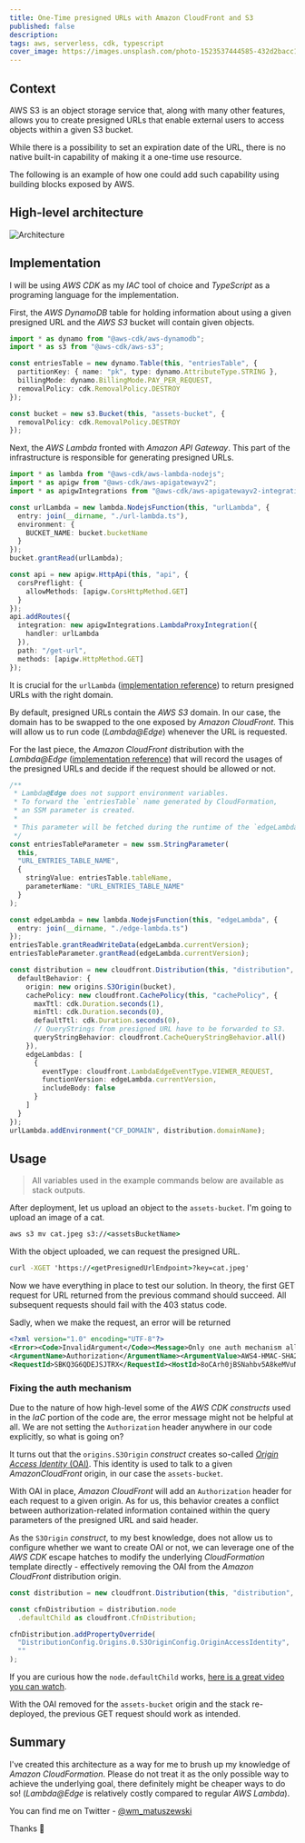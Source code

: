 ```yaml
---
title: One-Time presigned URLs with Amazon CloudFront and S3
published: false
description:
tags: aws, serverless, cdk, typescript
cover_image: https://images.unsplash.com/photo-1523537444585-432d2bacc10d?ixid=MnwxMjA3fDB8MHxwaG90by1wYWdlfHx8fGVufDB8fHx8&ixlib=rb-1.2.1&auto=format&fit=crop&w=2850&q=80
---
```


## Context

AWS S3 is an object storage service that, along with many other features, allows you to create presigned URLs that enable external users to access objects within a given S3 bucket.

While there is a possibility to set an expiration date of the URL, there is no native built-in capability of making it a one-time use resource.

The following is an example of how one could add such capability using building blocks exposed by AWS.

## High-level architecture

![Architecture](https://dev-to-uploads.s3.amazonaws.com/uploads/articles/92aw2dwqmnglm6mesdht.jpeg)

## Implementation

I will be using _AWS CDK_ as my _IAC_ tool of choice and _TypeScript_ as a programing language for the implementation.

First, the _AWS DynamoDB_ table for holding information about using a given presigned URL and the _AWS S3_ bucket will contain given objects.

```ts
import * as dynamo from "@aws-cdk/aws-dynamodb";
import * as s3 from "@aws-cdk/aws-s3";

const entriesTable = new dynamo.Table(this, "entriesTable", {
  partitionKey: { name: "pk", type: dynamo.AttributeType.STRING },
  billingMode: dynamo.BillingMode.PAY_PER_REQUEST,
  removalPolicy: cdk.RemovalPolicy.DESTROY
});

const bucket = new s3.Bucket(this, "assets-bucket", {
  removalPolicy: cdk.RemovalPolicy.DESTROY
});
```

Next, the _AWS Lambda_ fronted with _Amazon API Gateway_. This part of the infrastructure is responsible for generating presigned URLs.

```ts
import * as lambda from "@aws-cdk/aws-lambda-nodejs";
import * as apigw from "@aws-cdk/aws-apigatewayv2";
import * as apigwIntegrations from "@aws-cdk/aws-apigatewayv2-integrations";

const urlLambda = new lambda.NodejsFunction(this, "urlLambda", {
  entry: join(__dirname, "./url-lambda.ts"),
  environment: {
    BUCKET_NAME: bucket.bucketName
  }
});
bucket.grantRead(urlLambda);

const api = new apigw.HttpApi(this, "api", {
  corsPreflight: {
    allowMethods: [apigw.CorsHttpMethod.GET]
  }
});
api.addRoutes({
  integration: new apigwIntegrations.LambdaProxyIntegration({
    handler: urlLambda
  }),
  path: "/get-url",
  methods: [apigw.HttpMethod.GET]
});
```

It is crucial for the `urlLambda` ([implementation reference](https://github.com/WojciechMatuszewski/one-time-use-presigned-url/blob/master/lib/url-lambda.ts)) to return presigned URLs with the right domain.

By default, presigned URLs contain the _AWS S3_ domain. In our case, the domain has to be swapped to the one exposed by _Amazon CloudFront_. This will allow us to run code (_Lambda@Edge_) whenever the URL is requested.

For the last piece, the _Amazon CloudFront_ distribution with the _Lambda@Edge_ ([implementation reference](https://github.com/WojciechMatuszewski/one-time-use-presigned-url/blob/master/lib/edge-lambda.ts)) that will record the usages of the presigned URLs and decide if the request should be allowed or not.

```ts
/**
 * Lambda@Edge does not support environment variables.
 * To forward the `entriesTable` name generated by CloudFormation,
 * an SSM parameter is created.
 *
 * This parameter will be fetched during the runtime of the `edgeLambda`.
 */
const entriesTableParameter = new ssm.StringParameter(
  this,
  "URL_ENTRIES_TABLE_NAME",
  {
    stringValue: entriesTable.tableName,
    parameterName: "URL_ENTRIES_TABLE_NAME"
  }
);

const edgeLambda = new lambda.NodejsFunction(this, "edgeLambda", {
  entry: join(__dirname, "./edge-lambda.ts")
});
entriesTable.grantReadWriteData(edgeLambda.currentVersion);
entriesTableParameter.grantRead(edgeLambda.currentVersion);

const distribution = new cloudfront.Distribution(this, "distribution", {
  defaultBehavior: {
    origin: new origins.S3Origin(bucket),
    cachePolicy: new cloudfront.CachePolicy(this, "cachePolicy", {
      maxTtl: cdk.Duration.seconds(1),
      minTtl: cdk.Duration.seconds(0),
      defaultTtl: cdk.Duration.seconds(0),
      // QueryStrings from presigned URL have to be forwarded to S3.
      queryStringBehavior: cloudfront.CacheQueryStringBehavior.all()
    }),
    edgeLambdas: [
      {
        eventType: cloudfront.LambdaEdgeEventType.VIEWER_REQUEST,
        functionVersion: edgeLambda.currentVersion,
        includeBody: false
      }
    ]
  }
});
urlLambda.addEnvironment("CF_DOMAIN", distribution.domainName);
```

## Usage

> All variables used in the example commands below are available as stack outputs.

After deployment, let us upload an object to the `assets-bucket`. I'm going to upload an image of a cat.

```cmd
aws s3 mv cat.jpeg s3://<assetsBucketName>
```

With the object uploaded, we can request the presigned URL.

```cmd
curl -XGET 'https://<getPresignedUrlEndpoint>?key=cat.jpeg'
```

Now we have everything in place to test our solution.
In theory, the first GET request for URL returned from the previous command should succeed. All subsequent requests should fail with the 403 status code.

Sadly, when we make the request, an error will be returned

```xml
<?xml version="1.0" encoding="UTF-8"?>
<Error><Code>InvalidArgument</Code><Message>Only one auth mechanism allowed; only the X-Amz-Algorithm query parameter, Signature query string parameter or the Authorization header should be specified</Message>
<ArgumentName>Authorization</ArgumentName><ArgumentValue>AWS4-HMAC-SHA256 Credential=AKIAIJPQUQ6PR4TR73SQ/20210516/us-east-1/s3/aws4_request, SignedHeaders=host;x-amz-content-sha256;x-amz-date, Signature=f87f653cce70a3dd3260c1e5d187bc62aa8768ed606f59b29d811febe6880b20</ArgumentValue>
<RequestId>SBKQ3G6QDEJSJTRX</RequestId><HostId>8oCArh0jBSNahbv5A8keMVuNk2HFDF5ud52YHurBB7tMCxnEhNmqZU/4wJiaQ7WR70NhJLfH934=</HostId></Error>
```

### Fixing the auth mechanism

Due to the nature of how high-level some of the _AWS CDK constructs_ used in the _IaC_ portion of the code are, the error message might not be helpful at all. We are not setting the `Authorization` header anywhere in our code explicitly, so what is going on?

It turns out that the `origins.S3Origin` _construct_ creates so-called [_Origin Access Identity_ (OAI)](https://docs.aws.amazon.com/AmazonCloudFront/latest/DeveloperGuide/private-content-restricting-access-to-s3.html). This identity is used to talk to a given _AmazonCloudFront_ origin, in our case the `assets-bucket`.

With OAI in place, _Amazon CloudFront_ will add an `Authorization` header for each request to a given origin. As for us, this behavior creates a conflict between authorization-related information contained within the query parameters of the presigned URL and said header.

As the `S3Origin` _construct_, to my best knowledge, does not allow us to configure whether we want to create OAI or not, we can leverage one of the _AWS CDK_ escape hatches to modify the underlying _CloudFormation_ template directly - effectively removing the OAI from the _Amazon CloudFront_ distribution origin.

```ts
const distribution = new cloudfront.Distribution(this, "distribution", {}); // Defined previously.

const cfnDistribution = distribution.node
  .defaultChild as cloudfront.CfnDistribution;

cfnDistribution.addPropertyOverride(
  "DistributionConfig.Origins.0.S3OriginConfig.OriginAccessIdentity",
  ""
);
```

If you are curious how the `node.defaultChild` works, [here is a great video you can watch](https://www.youtube.com/watch?v=X8G3G3SnCuI).

With the OAI removed for the `assets-bucket` origin and the stack re-deployed, the previous GET request should work as intended.

## Summary

I've created this architecture as a way for me to brush up my knowledge of _Amazon CloudFormation_.
Please do not treat it as the only possible way to achieve the underlying goal, there definitely might be cheaper ways to do so! (_Lambda@Edge_ is relatively costly compared to regular _AWS Lambda_).

You can find me on Twitter - [@wm_matuszewski](https://twitter.com/wm_matuszewski)

Thanks 👋
